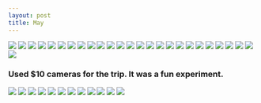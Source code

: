 ```yaml
---
layout: post
title: May
---
```


![](https://i.imgur.com/MgQqsrU.jpg)
![](https://i.imgur.com/p9V2j6V.jpg)
![](https://i.imgur.com/zYe0V5s.jpg)
![](https://i.imgur.com/o8YqaNc.jpg)
![](https://i.imgur.com/6COKqjY.jpg)
![](https://i.imgur.com/fQy02pr.jpg)
![](https://i.imgur.com/WgqAYNh.jpg)
![](https://i.imgur.com/eoZrXUN.jpg)
![](https://i.imgur.com/t7iJbmt.jpg)
![](https://i.imgur.com/LMqCW25.jpg)
![](https://i.imgur.com/R5jAUFT.jpg)
![](https://i.imgur.com/KHA94uS.jpg)
![](https://i.imgur.com/ceTR2Hu.jpg)
![](https://i.imgur.com/G58I3ER.jpg)
![](https://i.imgur.com/cy9aHvu.jpg)
![](https://i.imgur.com/588i0mk.jpg)
![](https://i.imgur.com/ZeL4CbI.jpg)
![](https://i.imgur.com/d9HjxYa.jpg)
![](https://i.imgur.com/GrmKRZC.jpg)
![](https://i.imgur.com/kop5Ecb.jpg)
![](https://i.imgur.com/DWxTt8r.jpg)
![](https://i.imgur.com/JHiISmB.jpg)
![](https://i.imgur.com/85NtJtJ.jpg) 
![](https://i.imgur.com/qaA0VGc.jpg)
![](https://i.imgur.com/1bbwVE1.jpg)
![](https://i.imgur.com/vpYbWRa.jpg)

### Used $10 cameras for the trip. It was a fun experiment.

![](https://i.imgur.com/I3UFl4X.jpg)
![](https://i.imgur.com/XCGha6y.jpg)
![](https://i.imgur.com/MZ6555c.jpg)
![](https://i.imgur.com/rqOniZU.jpg)
![](https://i.imgur.com/WebrEqP.jpg)
![](https://i.imgur.com/9genKJS.jpg)
![](https://i.imgur.com/BVKQHE9.jpg)
![](https://i.imgur.com/Wu3J4cb.jpg)
![](https://i.imgur.com/qPOJt7K.jpg)
![](https://i.imgur.com/wez7UV2.jpg)
![](https://i.imgur.com/gfHOu4a.jpg)
![](https://i.imgur.com/yRFAY2d.jpg)
